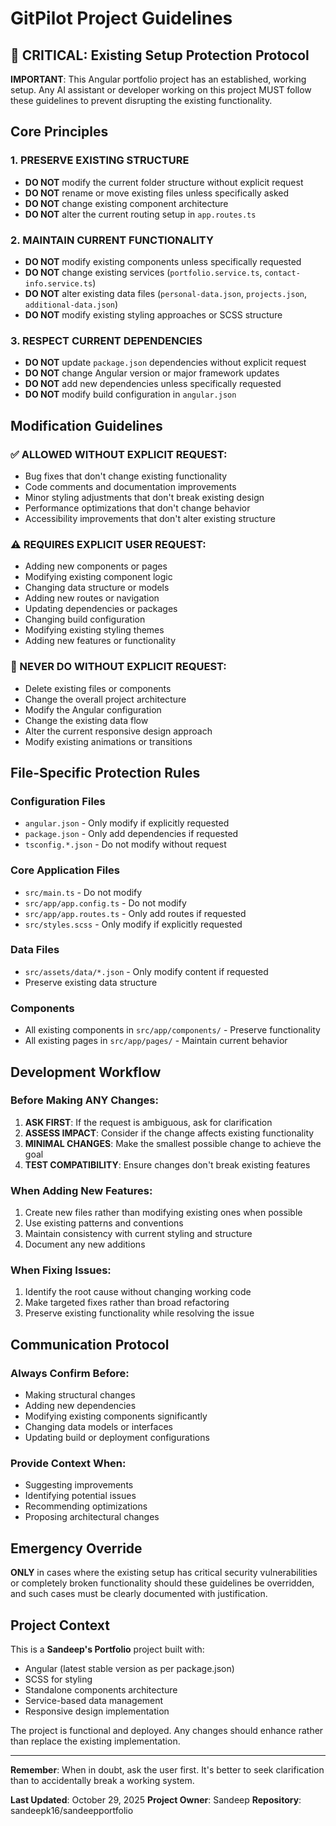 # GitPilot Project Guidelines

## 🚨 CRITICAL: Existing Setup Protection Protocol

**IMPORTANT**: This Angular portfolio project has an established, working setup. Any AI assistant or developer working on this project MUST follow these guidelines to prevent disrupting the existing functionality.

## Core Principles

### 1. **PRESERVE EXISTING STRUCTURE**
- **DO NOT** modify the current folder structure without explicit request
- **DO NOT** rename or move existing files unless specifically asked
- **DO NOT** change existing component architecture
- **DO NOT** alter the current routing setup in `app.routes.ts`

### 2. **MAINTAIN CURRENT FUNCTIONALITY**
- **DO NOT** modify existing components unless specifically requested
- **DO NOT** change existing services (`portfolio.service.ts`, `contact-info.service.ts`)
- **DO NOT** alter existing data files (`personal-data.json`, `projects.json`, `additional-data.json`)
- **DO NOT** modify existing styling approaches or SCSS structure

### 3. **RESPECT CURRENT DEPENDENCIES**
- **DO NOT** update `package.json` dependencies without explicit request
- **DO NOT** change Angular version or major framework updates
- **DO NOT** add new dependencies unless specifically requested
- **DO NOT** modify build configuration in `angular.json`

## Modification Guidelines

### ✅ ALLOWED WITHOUT EXPLICIT REQUEST:
- Bug fixes that don't change existing functionality
- Code comments and documentation improvements
- Minor styling adjustments that don't break existing design
- Performance optimizations that don't change behavior
- Accessibility improvements that don't alter existing structure

### ⚠️ REQUIRES EXPLICIT USER REQUEST:
- Adding new components or pages
- Modifying existing component logic
- Changing data structure or models
- Adding new routes or navigation
- Updating dependencies or packages
- Changing build configuration
- Modifying existing styling themes
- Adding new features or functionality

### 🚫 NEVER DO WITHOUT EXPLICIT REQUEST:
- Delete existing files or components
- Change the overall project architecture
- Modify the Angular configuration
- Change the existing data flow
- Alter the current responsive design approach
- Modify existing animations or transitions

## File-Specific Protection Rules

### Configuration Files
- `angular.json` - Only modify if explicitly requested
- `package.json` - Only add dependencies if requested
- `tsconfig.*.json` - Do not modify without request

### Core Application Files
- `src/main.ts` - Do not modify
- `src/app/app.config.ts` - Do not modify
- `src/app/app.routes.ts` - Only add routes if requested
- `src/styles.scss` - Only modify if explicitly requested

### Data Files
- `src/assets/data/*.json` - Only modify content if requested
- Preserve existing data structure

### Components
- All existing components in `src/app/components/` - Preserve functionality
- All existing pages in `src/app/pages/` - Maintain current behavior

## Development Workflow

### Before Making ANY Changes:
1. **ASK FIRST**: If the request is ambiguous, ask for clarification
2. **ASSESS IMPACT**: Consider if the change affects existing functionality
3. **MINIMAL CHANGES**: Make the smallest possible change to achieve the goal
4. **TEST COMPATIBILITY**: Ensure changes don't break existing features

### When Adding New Features:
1. Create new files rather than modifying existing ones when possible
2. Use existing patterns and conventions
3. Maintain consistency with current styling and structure
4. Document any new additions

### When Fixing Issues:
1. Identify the root cause without changing working code
2. Make targeted fixes rather than broad refactoring
3. Preserve existing functionality while resolving the issue

## Communication Protocol

### Always Confirm Before:
- Making structural changes
- Adding new dependencies
- Modifying existing components significantly
- Changing data models or interfaces
- Updating build or deployment configurations

### Provide Context When:
- Suggesting improvements
- Identifying potential issues
- Recommending optimizations
- Proposing architectural changes

## Emergency Override

**ONLY** in cases where the existing setup has critical security vulnerabilities or completely broken functionality should these guidelines be overridden, and such cases must be clearly documented with justification.

## Project Context

This is a **Sandeep's Portfolio** project built with:
- Angular (latest stable version as per package.json)
- SCSS for styling
- Standalone components architecture
- Service-based data management
- Responsive design implementation

The project is functional and deployed. Any changes should enhance rather than replace the existing implementation.

---

**Remember**: When in doubt, ask the user first. It's better to seek clarification than to accidentally break a working system.

**Last Updated**: October 29, 2025
**Project Owner**: Sandeep
**Repository**: sandeepk16/sandeepportfolio